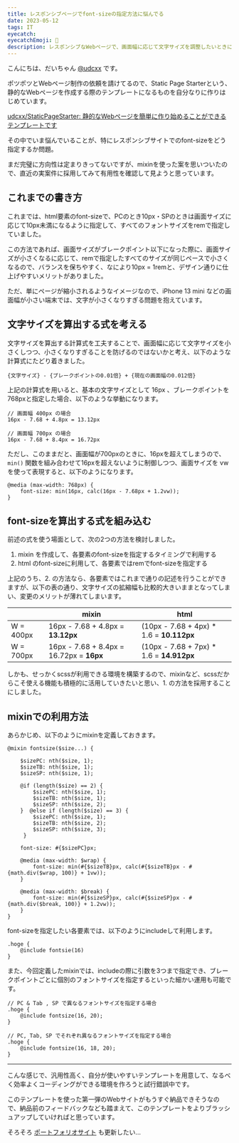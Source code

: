 ```yaml
---
title: レスポンシブページでfont-sizeの指定方法に悩んでる
date: 2023-05-12
tags: IT
eyecatch:
eyecatchEmoji: 🧭
description: レスポンシブなWebページで、画面幅に応じて文字サイズを調整したいときにどのような指定をすべきかについて悩んでるのでメモ。
---
```


こんにちは、だいちゃん [@udcxx](https://twitter.com/udc_xx) です。

ポツポツとWebページ制作の依頼を請けてるので、Static Page Starterという、静的なWebページを作成する際のテンプレートになるものを自分なりに作りはじめています。

[udcxx/StaticPageStarter: 静的なWebページを簡単に作り始めることができるテンプレートです](https://github.com/udcxx/StaticPageStarter)

その中でいま悩んでいることが、特にレスポンシブサイトでのfont-sizeをどう指定するか問題。

まだ完璧に方向性は定まりきってないですが、mixinを使った案を思いついたので、直近の実案件に採用してみて有用性を確認して見ようと思っています。

## これまでの書き方

これまでは、html要素のfont-sizeで、PCのとき10px・SPのときは画面サイズに応じて10px未満になるように指定して、すべてのフォントサイズをremで指定していました。

この方法であれば、画面サイズがブレークポイント以下になった際に、画面サイズが小さくなるに応じて、remで指定したすべてのサイズが同じペースで小さくなるので、バランスを保ちやすく、なにより10px = 1remと、デザイン通りに仕上げやすいメリットがありました。

ただ、単にページが縮小されるようなイメージなので、iPhone 13 mini などの画面幅が小さい端末では、文字が小さくなりすぎる問題を抱えています。

## 文字サイズを算出する式を考える

文字サイズを算出する計算式を工夫することで、画面幅に応じて文字サイズを小さくしつつ、小さくなりすぎることを防げるのではないかと考え、以下のような計算式にたどり着きました。

```
{文字サイズ} - {ブレークポイントの0.01倍} + {現在の画面幅の0.012倍}
```

上記の計算式を用いると、基本の文字サイズとして 16px 、ブレークポイントを768pxと指定した場合、以下のような挙動になります。

```
// 画面幅 400px の場合
16px - 7.68 + 4.8px = 13.12px

// 画面幅 700px の場合
16px - 7.68 + 8.4px = 16.72px
```

ただし、このままだと、画面幅が700pxのときに、16pxを超えてしまうので、`min()` 関数を組み合わせて16pxを超えないように制御しつつ、画面サイズを vw を使って表現すると、以下のようになります。

```
@media (max-width: 768px) {
	font-size: min(16px, calc(16px - 7.68px + 1.2vw));
}
```

## font-sizeを算出する式を組み込む

前述の式を使う場面として、次の2つの方法を検討しました。

1. mixin を作成して、各要素のfont-sizeを指定するタイミングで利用する
2. html のfont-sizeに利用して、各要素ではremでfont-sizeを指定する

上記のうち、2. の方法なら、各要素ではこれまで通りの記述を行うことができますが、以下の表の通り、文字サイズの拡縮幅も比較的大きいままとなってしまい、変更のメリットが薄れてしまいます。

|  | mixin | html |
| --- | --- | --- |
| W = 400px | 16px - 7.68 + 4.8px = **13.12px** | (10px - 7.68 + 4px) * 1.6 = **10.112px** |
| W = 700px | 16px - 7.68 + 8.4px = 16.72px = **16px** | (10px - 7.68 + 7px) * 1.6 = **14.912px** |

しかも、せっかくscssが利用できる環境を構築するので、mixinなど、scssだからこそ使える機能も積極的に活用していきたいと思い、1. の方法を採用することにしました。

## mixinでの利用方法

あらかじめ、以下のようにmixinを定義しておきます。

```
@mixin fontsize($size...) {

    $sizePC: nth($size, 1);
    $sizeTB: nth($size, 1);
    $sizeSP: nth($size, 1);

    @if (length($size) == 2) {
        $sizePC: nth($size, 1);
        $sizeTB: nth($size, 1);
        $sizeSP: nth($size, 2);
    }  @else if (length($size) == 3) {
        $sizePC: nth($size, 1);
        $sizeTB: nth($size, 2);
        $sizeSP: nth($size, 3);
     }

    font-size: #{$sizePC}px;

    @media (max-width: $wrap) {
        font-size: min(#{$sizeTB}px, calc(#{$sizeTB}px - #{math.div($wrap, 100)} + 1vw));
    }

    @media (max-width: $break) {
        font-size: min(#{$sizeSP}px, calc(#{$sizeSP}px - #{math.div($break, 100)} + 1.2vw));
    }
}
```

font-sizeを指定したい各要素では、以下のようにincludeして利用します。

```
.hoge {
    @include fontsie(16)
}
```

また、今回定義したmixinでは、includeの際に引数を3つまで指定でき、ブレークポイントごとに個別のフォントサイズを指定するといった細かい運用も可能です。

```
// PC & Tab , SP で異なるフォントサイズを指定する場合
.hoge {
    @include fontsize(16, 20);
}

// PC, Tab, SP でそれぞれ異なるフォントサイズを指定する場合
.hoge {
    @include fontsize(16, 18, 20);
}
```

---

こんな感じで、汎用性高く、自分が使いやすいテンプレートを用意して、なるべく効率よくコーディングができる環境を作ろうと試行錯誤中です。

このテンプレートを使った第一弾のWebサイトがもうすぐ納品できそうなので、納品前のフィードバックなども踏まえて、このテンプレートをよりブラッシュアップしていければと思っています。

そろそろ [ポートフォリオサイト](https://udcxx.me/) も更新したい…
